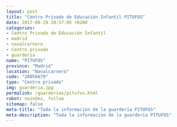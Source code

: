 ```yaml
---
layout: post
title: "Centro Privado de Educación Infantil PITUFOS"
date: 2017-09-20 20:57:05 +0200
categories:
- Centro Privado de Educación Infantil
- madrid
- navalcarnero
- Centro privado
- guarderia
name: "PITUFOS"
province: "Madrid"
location: "Navalcarnero"
code: "28056679"
type: "Centro privado"
img: guarderia.jpg
permalink: /guarderias/pitufos.html
robot: noindex, follow
sitemap: false
meta-title: "Toda la información de la guardería PITUFOS"
meta-description: "Toda la información de la guardería PITUFOS"
---
```

